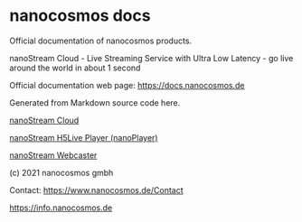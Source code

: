 # nanocosmos docs

Official documentation of nanocosmos products.

nanoStream Cloud - Live Streaming Service with Ultra Low Latency - go live around the world in about 1 second

Official documentation web page: https://docs.nanocosmos.de

Generated from Markdown source code here.

[nanoStream Cloud](docs/cloud)

[nanoStream H5Live Player (nanoPlayer)](docs/nanoplayer)

[nanoStream Webcaster](docs/webrtc)

(c) 2021 nanocosmos gmbh

Contact: https://www.nanocosmos.de/Contact

https://info.nanocosmos.de
